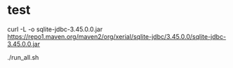 # test

curl -L -o sqlite-jdbc-3.45.0.0.jar \
     https://repo1.maven.org/maven2/org/xerial/sqlite-jdbc/3.45.0.0/sqlite-jdbc-3.45.0.0.jar

./run_all.sh